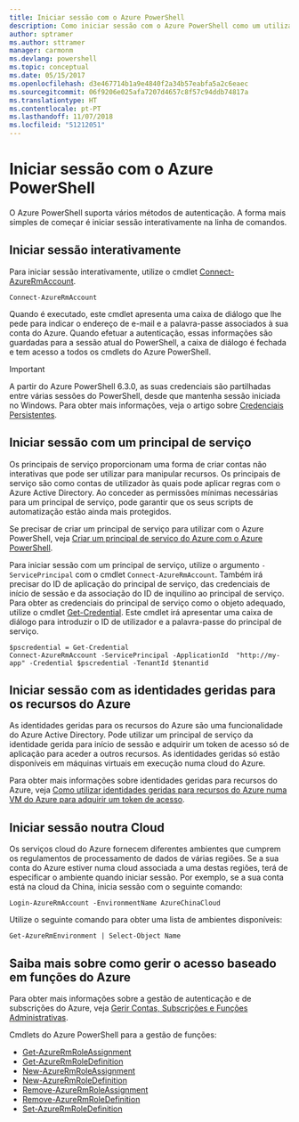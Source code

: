 ```yaml
---
title: Iniciar sessão com o Azure PowerShell
description: Como iniciar sessão com o Azure PowerShell como um utilizador, principal de serviço ou com identidades geridas para recursos do Azure.
author: sptramer
ms.author: sttramer
manager: carmonm
ms.devlang: powershell
ms.topic: conceptual
ms.date: 05/15/2017
ms.openlocfilehash: d3e467714b1a9e4840f2a34b57eabfa5a2c6eaec
ms.sourcegitcommit: 06f9206e025afa7207d4657c8f57c94ddb74817a
ms.translationtype: HT
ms.contentlocale: pt-PT
ms.lasthandoff: 11/07/2018
ms.locfileid: "51212051"
---
```

# <a name="sign-in-with-azure-powershell"></a>Iniciar sessão com o Azure PowerShell

O Azure PowerShell suporta vários métodos de autenticação. A forma mais simples de começar é iniciar sessão interativamente na linha de comandos.

## <a name="sign-in-interactively"></a>Iniciar sessão interativamente

Para iniciar sessão interativamente, utilize o cmdlet [Connect-AzureRmAccount](/powershell/module/azurerm.profile/connect-azurermaccount).

```azurepowershell-interactive
Connect-AzureRmAccount
```

Quando é executado, este cmdlet apresenta uma caixa de diálogo que lhe pede para indicar o endereço de e-mail e a palavra-passe associados à sua conta do Azure. Quando efetuar a autenticação, essas informações são guardadas para a sessão atual do PowerShell, a caixa de diálogo é fechada e tem acesso a todos os cmdlets do Azure PowerShell.

> [!IMPORTANT]
> A partir do Azure PowerShell 6.3.0, as suas credenciais são partilhadas entre várias sessões do PowerShell, desde que mantenha sessão iniciada no Windows. Para obter mais informações, veja o artigo sobre [Credenciais Persistentes](context-persistence.md).

## <a name="sign-in-with-a-service-principal"></a>Iniciar sessão com um principal de serviço

Os principais de serviço proporcionam uma forma de criar contas não interativas que pode ser utilizar para manipular recursos. Os principais de serviço são como contas de utilizador às quais pode aplicar regras com o Azure Active Directory. Ao conceder as permissões mínimas necessárias para um principal de serviço, pode garantir que os seus scripts de automatização estão ainda mais protegidos.

Se precisar de criar um principal de serviço para utilizar com o Azure PowerShell, veja [Criar um principal de serviço do Azure com o Azure PowerShell](create-azure-service-principal-azureps.md).

Para iniciar sessão com um principal de serviço, utilize o argumento `-ServicePrincipal` com o cmdlet `Connect-AzureRmAccount`. Também irá precisar do ID de aplicação do principal de serviço, das credenciais de início de sessão e da associação do ID de inquilino ao principal de serviço. Para obter as credenciais do principal de serviço como o objeto adequado, utilize o cmdlet [Get-Credential](/powershell/module/microsoft.powershell.security/get-credential). Este cmdlet irá apresentar uma caixa de diálogo para introduzir o ID de utilizador e a palavra-passe do principal de serviço.

```azurepowershell-interactive
$pscredential = Get-Credential
Connect-AzureRmAccount -ServicePrincipal -ApplicationId  "http://my-app" -Credential $pscredential -TenantId $tenantid
```

## <a name="sign-in-using-managed-identities-for-azure-resources"></a>Iniciar sessão com as identidades geridas para os recursos do Azure

As identidades geridas para os recursos do Azure são uma funcionalidade do Azure Active Directory. Pode utilizar um principal de serviço da identidade gerida para início de sessão e adquirir um token de acesso só de aplicação para aceder a outros recursos. As identidades geridas só estão disponíveis em máquinas virtuais em execução numa cloud do Azure.

Para obter mais informações sobre identidades geridas para recursos do Azure, veja [Como utilizar identidades geridas para recursos do Azure numa VM do Azure para adquirir um token de acesso](/azure/active-directory/managed-identities-azure-resources/how-to-use-vm-token).

## <a name="sign-in-to-another-cloud"></a>Iniciar sessão noutra Cloud

Os serviços cloud do Azure fornecem diferentes ambientes que cumprem os regulamentos de processamento de dados de várias regiões. Se a sua conta do Azure estiver numa cloud associada a uma destas regiões, terá de especificar o ambiente quando iniciar sessão. Por exemplo, se a sua conta está na cloud da China, inicia sessão com o seguinte comando:

```azurepowershell-interactive
Login-AzureRmAccount -EnvironmentName AzureChinaCloud
```

Utilize o seguinte comando para obter uma lista de ambientes disponíveis:

```azurepowershell-interactive
Get-AzureRmEnvironment | Select-Object Name
```

## <a name="learn-more-about-managing-azure-role-based-access"></a>Saiba mais sobre como gerir o acesso baseado em funções do Azure

Para obter mais informações sobre a gestão de autenticação e de subscrições do Azure, veja [Gerir Contas, Subscrições e Funções Administrativas](/azure/active-directory/role-based-access-control-configure).

Cmdlets do Azure PowerShell para a gestão de funções:

* [Get-AzureRmRoleAssignment](/powershell/module/AzureRM.Resources/Get-AzureRmRoleAssignment)
* [Get-AzureRmRoleDefinition](/powershell/module/AzureRM.Resources/Get-AzureRmRoleDefinition)
* [New-AzureRmRoleAssignment](/powershell/module/AzureRM.Resources/New-AzureRmRoleAssignment)
* [New-AzureRmRoleDefinition](/powershell/module/AzureRM.Resources/New-AzureRmRoleDefinition)
* [Remove-AzureRmRoleAssignment](/powershell/module/AzureRM.Resources/Remove-AzureRmRoleAssignment)
* [Remove-AzureRmRoleDefinition](/powershell/module/AzureRM.Resources/Remove-AzureRmRoleDefinition)
* [Set-AzureRmRoleDefinition](/powershell/moduel/AzureRM.Resources/Set-AzureRmRoleDefinition)
